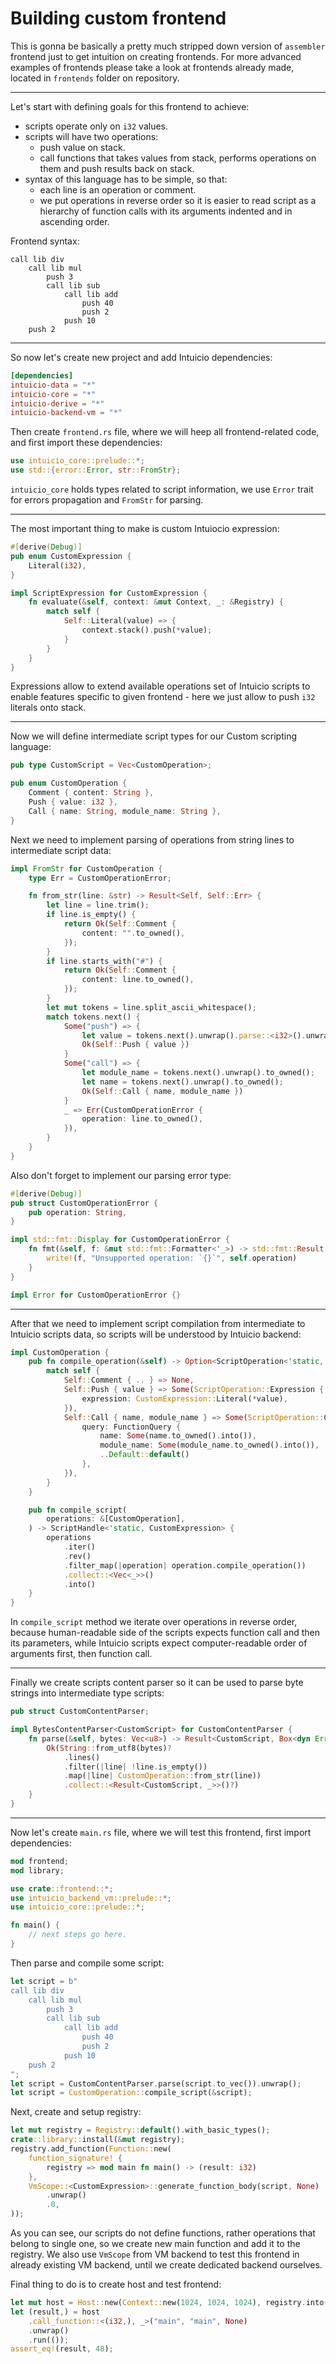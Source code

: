 # Building custom frontend

This is gonna be basically a pretty much stripped down version of `assembler` frontend just to get intuition on creating frontends. For more advanced examples of frontends please take a look at frontends already made, located in `frontends` folder on repository.

---

Let's start with defining goals for this frontend to achieve:
- scripts operate only on `i32` values.
- scripts will have two operations:
    - push value on stack.
    - call functions that takes values from stack, performs operations on them and push results back on stack.
- syntax of this language has to be simple, so that:
    - each line is an operation or comment.
    - we put operations in reverse order so it is easier to read script as a hierarchy of function calls with its arguments indented and in ascending order.

Frontend syntax:
```text
call lib div
    call lib mul
        push 3
        call lib sub
            call lib add
                push 40
                push 2
            push 10
    push 2
```

---

So now let's create new project and add Intuicio dependencies:
```toml
[dependencies]
intuicio-data = "*"
intuicio-core = "*"
intuicio-derive = "*"
intuicio-backend-vm = "*"
```
Then create `frontend.rs` file, where we will heep all frontend-related code, and first import these dependencies:
```rust
use intuicio_core::prelude::*;
use std::{error::Error, str::FromStr};
```
`intuicio_core` holds types related to script information, we use `Error` trait for errors propagation and `FromStr` for parsing.

---

The most important thing to make is custom Intuiocio expression:
```rust
#[derive(Debug)]
pub enum CustomExpression {
    Literal(i32),
}

impl ScriptExpression for CustomExpression {
    fn evaluate(&self, context: &mut Context, _: &Registry) {
        match self {
            Self::Literal(value) => {
                context.stack().push(*value);
            }
        }
    }
}
```
Expressions allow to extend available operations set of Intuicio scripts to enable features specific to given frontend - here we just allow to push `i32` literals onto stack.

---

Now we will define intermediate script types for our Custom scripting language:
```rust
pub type CustomScript = Vec<CustomOperation>;

pub enum CustomOperation {
    Comment { content: String },
    Push { value: i32 },
    Call { name: String, module_name: String },
}
```
Next we need to implement parsing of operations from string lines to intermediate script data:
```rust
impl FromStr for CustomOperation {
    type Err = CustomOperationError;

    fn from_str(line: &str) -> Result<Self, Self::Err> {
        let line = line.trim();
        if line.is_empty() {
            return Ok(Self::Comment {
                content: "".to_owned(),
            });
        }
        if line.starts_with("#") {
            return Ok(Self::Comment {
                content: line.to_owned(),
            });
        }
        let mut tokens = line.split_ascii_whitespace();
        match tokens.next() {
            Some("push") => {
                let value = tokens.next().unwrap().parse::<i32>().unwrap();
                Ok(Self::Push { value })
            }
            Some("call") => {
                let module_name = tokens.next().unwrap().to_owned();
                let name = tokens.next().unwrap().to_owned();
                Ok(Self::Call { name, module_name })
            }
            _ => Err(CustomOperationError {
                operation: line.to_owned(),
            }),
        }
    }
}
```
Also don't forget to implement our parsing error type:
```rust
#[derive(Debug)]
pub struct CustomOperationError {
    pub operation: String,
}

impl std::fmt::Display for CustomOperationError {
    fn fmt(&self, f: &mut std::fmt::Formatter<'_>) -> std::fmt::Result {
        write!(f, "Unsupported operation: `{}`", self.operation)
    }
}

impl Error for CustomOperationError {}
```

---

After that we need to implement script compilation from intermediate to Intuicio scripts data, so scripts will be understood by Intuicio backend:
```rust
impl CustomOperation {
    pub fn compile_operation(&self) -> Option<ScriptOperation<'static, CustomExpression>> {
        match self {
            Self::Comment { .. } => None,
            Self::Push { value } => Some(ScriptOperation::Expression {
                expression: CustomExpression::Literal(*value),
            }),
            Self::Call { name, module_name } => Some(ScriptOperation::CallFunction {
                query: FunctionQuery {
                    name: Some(name.to_owned().into()),
                    module_name: Some(module_name.to_owned().into()),
                    ..Default::default()
                },
            }),
        }
    }

    pub fn compile_script(
        operations: &[CustomOperation],
    ) -> ScriptHandle<'static, CustomExpression> {
        operations
            .iter()
            .rev()
            .filter_map(|operation| operation.compile_operation())
            .collect::<Vec<_>>()
            .into()
    }
}
```
In `compile_script` method we iterate over operations in reverse order, because human-readable side of the scripts expects function call and then its parameters, while Intuicio scripts expect computer-readable order of arguments first, then function call.

---

Finally we create scripts content parser so it can be used to parse byte strings into intermediate type scripts:
```rust
pub struct CustomContentParser;

impl BytesContentParser<CustomScript> for CustomContentParser {
    fn parse(&self, bytes: Vec<u8>) -> Result<CustomScript, Box<dyn Error>> {
        Ok(String::from_utf8(bytes)?
            .lines()
            .filter(|line| !line.is_empty())
            .map(|line| CustomOperation::from_str(line))
            .collect::<Result<CustomScript, _>>()?)
    }
}
```

---

Now let's create `main.rs` file, where we will test this frontend, first import dependencies:
```rust
mod frontend;
mod library;

use crate::frontend::*;
use intuicio_backend_vm::prelude::*;
use intuicio_core::prelude::*;

fn main() {
    // next steps go here.
}
```
Then parse and compile some script:
```rust
let script = b"
call lib div
    call lib mul
        push 3
        call lib sub
            call lib add
                push 40
                push 2
            push 10
    push 2
";
let script = CustomContentParser.parse(script.to_vec()).unwrap();
let script = CustomOperation::compile_script(&script);
```
Next, create and setup registry:
```rust
let mut registry = Registry::default().with_basic_types();
crate::library::install(&mut registry);
registry.add_function(Function::new(
    function_signature! {
        registry => mod main fn main() -> (result: i32)
    },
    VmScope::<CustomExpression>::generate_function_body(script, None)
        .unwrap()
        .0,
));
```
As you can see, our scripts do not define functions, rather operations that belong to single one, so we create new main function and add it to the registry. We also use `VmScope` from VM backend to test this frontend in already existing VM backend, until we create dedicated backend ourselves.

Final thing to do is to create host and test frontend:
```rust
let mut host = Host::new(Context::new(1024, 1024, 1024), registry.into());
let (result,) = host
    .call_function::<(i32,), _>("main", "main", None)
    .unwrap()
    .run(());
assert_eq!(result, 48);
```
